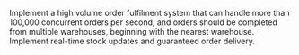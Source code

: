 Implement a high volume order fulfilment system that can handle more than 100,000 concurrent orders per second, and orders should be completed from multiple warehouses, beginning with the nearest warehouse. Implement real-time stock updates and guaranteed order delivery.
